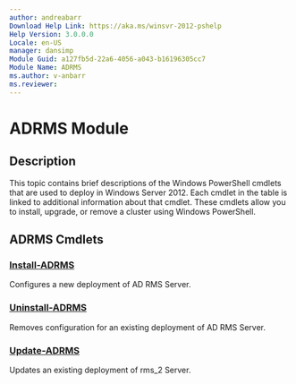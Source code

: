 ```yaml
---
author: andreabarr
Download Help Link: https://aka.ms/winsvr-2012-pshelp
Help Version: 3.0.0.0
Locale: en-US
manager: dansimp
Module Guid: a127fb5d-22a6-4056-a043-b16196305cc7
Module Name: ADRMS
ms.author: v-anbarr
ms.reviewer: 
---
```


# ADRMS Module
## Description
This topic contains brief descriptions of the Windows PowerShell cmdlets that are used to deploy in Windows Server 2012. Each cmdlet in the table is linked to additional information about that cmdlet. These cmdlets allow you to install, upgrade, or remove a cluster using Windows PowerShell.

## ADRMS Cmdlets
### [Install-ADRMS](./Install-ADRMS.md)
Configures a new deployment of AD RMS Server.

### [Uninstall-ADRMS](./Uninstall-ADRMS.md)
Removes configuration for an existing deployment of AD RMS Server.

### [Update-ADRMS](./Update-ADRMS.md)
Updates an existing deployment of rms_2 Server.

